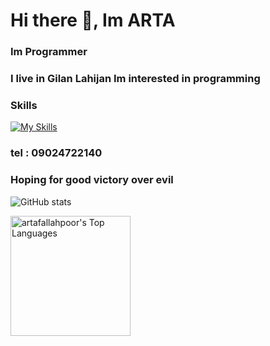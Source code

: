 # Hi there 👋, Im ARTA 
### Im Programmer

### I live in Gilan Lahijan Im interested in programming 


### Skills
[![My Skills](https://skillicons.dev/icons?i=html,css,js,jquery,ts,react,redux,webpack,next,qt,git,github,vscode,atom,netlify,wordpress,mongodb,figma,vercel,redis,tailwind,bootstrap,materialui,nodejs,express,nest,go,py,electron,markdown&perline=10&theme=light)](https://github.com/artafallahpoor)


### tel : 09024722140
### Hoping for good victory over evil
![GitHub stats](https://github-readme-stats.vercel.app/api?username=artafallahpoor&show_icons=true)  

<a  href="https://github.com/anuraghazra/github-readme-stats"><img alt="artafallahpoor's Top Languages" src="https://github-readme-stats.vercel.app/api/top-langs/?username=artafallahpoor&langs_count=8&layout=compact&hide_border=false" height="192px" /></a>

